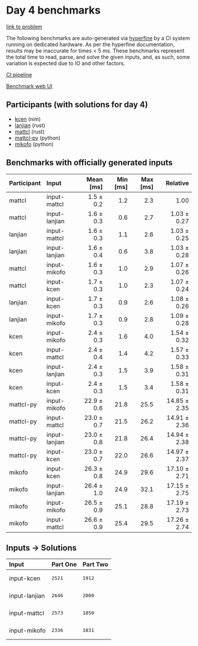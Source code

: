 # Day 4 benchmarks

[link to problem](https://adventofcode.com/2024/day/4)

The following benchmarks are auto-generated via
[hyperfine](https://github.com/sharkdp/hyperfine) by a CI system running on
dedicated hardware. As per the hyperfine documentation, results may be
inaccurate for times < 5 ms. These benchmarks represent the total time to read,
parse, and solve the given inputs, and, as such, some variation is expected due
to IO and other factors.

[CI pipeline](http://ci.papercode.net:8080/teams/main/pipelines/aoc2024)

[Benchmark web UI](https://aoc.ancalagon.black)


## Participants (with solutions for day 4)

- [kcen](https://github.com/kcen/aoc2024) (nim)
- [lanjian](https://github.com/lanjian/aoc-2024) (rust)
- [mattcl](https://github.com/mattcl/aoc2024) (rust)
- [mattcl-py](https://github.com/mattcl/aoc2024-py) (python)
- [mikofo](https://github.com/mikofo/aoc2024) (python)


## Benchmarks with officially generated inputs

| Participant | Input | Mean [ms] | Min [ms] | Max [ms] | Relative |
|:---|:---|---:|---:|---:|---:|
| mattcl | input-mattcl | 1.5 ± 0.2 | 1.2 | 2.3 | 1.00 |
| mattcl | input-lanjian | 1.6 ± 0.3 | 0.6 | 2.7 | 1.03 ± 0.27 |
| lanjian | input-mattcl | 1.6 ± 0.3 | 1.1 | 2.6 | 1.03 ± 0.25 |
| lanjian | input-lanjian | 1.6 ± 0.4 | 0.6 | 3.8 | 1.03 ± 0.28 |
| mattcl | input-mikofo | 1.6 ± 0.3 | 1.0 | 2.9 | 1.07 ± 0.26 |
| mattcl | input-kcen | 1.7 ± 0.3 | 1.0 | 2.3 | 1.07 ± 0.24 |
| lanjian | input-kcen | 1.7 ± 0.3 | 0.9 | 2.6 | 1.08 ± 0.26 |
| lanjian | input-mikofo | 1.7 ± 0.3 | 0.9 | 2.8 | 1.09 ± 0.28 |
| kcen | input-mikofo | 2.4 ± 0.3 | 1.6 | 4.0 | 1.54 ± 0.32 |
| kcen | input-mattcl | 2.4 ± 0.4 | 1.4 | 4.2 | 1.57 ± 0.33 |
| kcen | input-lanjian | 2.4 ± 0.3 | 1.5 | 3.9 | 1.58 ± 0.31 |
| kcen | input-kcen | 2.4 ± 0.3 | 1.5 | 3.4 | 1.58 ± 0.31 |
| mattcl-py | input-mikofo | 22.9 ± 0.6 | 21.8 | 25.5 | 14.85 ± 2.35 |
| mattcl-py | input-mattcl | 23.0 ± 0.7 | 21.5 | 26.2 | 14.91 ± 2.36 |
| mattcl-py | input-lanjian | 23.0 ± 0.8 | 21.8 | 26.4 | 14.94 ± 2.38 |
| mattcl-py | input-kcen | 23.0 ± 0.7 | 22.0 | 26.6 | 14.97 ± 2.37 |
| mikofo | input-kcen | 26.3 ± 0.8 | 24.9 | 29.6 | 17.10 ± 2.71 |
| mikofo | input-lanjian | 26.4 ± 1.0 | 24.9 | 32.1 | 17.15 ± 2.75 |
| mikofo | input-mikofo | 26.5 ± 0.9 | 25.1 | 28.8 | 17.19 ± 2.73 |
| mikofo | input-mattcl | 26.6 ± 0.9 | 25.4 | 29.5 | 17.26 ± 2.74 |


## Inputs -> Solutions

| Input | Part One | Part Two |
|:---|:---|:---|
|input-kcen|<pre>2521</pre>|<pre>1912</pre>|
|input-lanjian|<pre>2646</pre>|<pre>2000</pre>|
|input-mattcl|<pre>2573</pre>|<pre>1850</pre>|
|input-mikofo|<pre>2336</pre>|<pre>1831</pre>|